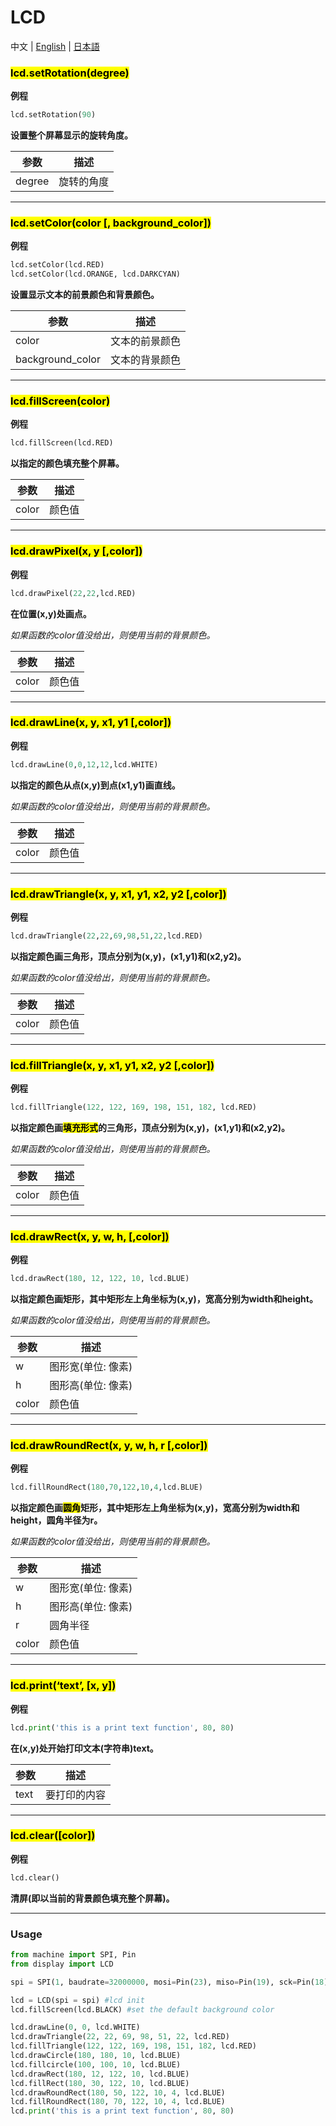 # LCD

中文 | [English](/en/api_reference/micropython/api_lcd) | [日本語](/ja/api_reference/micropython/api_lcd)

### <mark>lcd.setRotation(degree)</mark>

**例程**
```python
lcd.setRotation(90)
```

**设置整个屏幕显示的旋转角度。**

| 参数 | 描述 |
| --- | --- |
| degree | 旋转的角度 |



* * *


### <mark>lcd.setColor(color [, background_color])</mark>
**例程**
```python
lcd.setColor(lcd.RED)
lcd.setColor(lcd.ORANGE, lcd.DARKCYAN)
```

**设置显示文本的前景颜色和背景颜色。**

| 参数 | 描述 |
| --- | --- |
| color | 文本的前景颜色 |
| background_color| 文本的背景颜色 |

* * *

### <mark>lcd.fillScreen(color)</mark>
**例程**
```python
lcd.fillScreen(lcd.RED)
```
**以指定的颜色填充整个屏幕。**

| 参数 | 描述 |
| --- | --- |
| color | 颜色值 |



* * *

### <mark>lcd.drawPixel(x, y [,color])</mark>
**例程**
```python
lcd.drawPixel(22,22,lcd.RED)
```
**在位置(x,y)处画点。**

*如果函数的color值没给出，则使用当前的背景颜色。*

| 参数 | 描述 |
| --- | --- |
| color | 颜色值 |



* * *

### <mark>lcd.drawLine(x, y, x1, y1 [,color])</mark>
**例程**
```python
lcd.drawLine(0,0,12,12,lcd.WHITE)
```
**以指定的颜色从点(x,y)到点(x1,y1)画直线。**

*如果函数的color值没给出，则使用当前的背景颜色。*

| 参数 | 描述 |
| --- | --- |
| color | 颜色值 |


* * *

### <mark>lcd.drawTriangle(x, y, x1, y1, x2, y2 [,color])</mark>

**例程**
```python
lcd.drawTriangle(22,22,69,98,51,22,lcd.RED)
```

**以指定颜色画三角形，顶点分别为(x,y)，(x1,y1)和(x2,y2)。**

*如果函数的color值没给出，则使用当前的背景颜色。*

| 参数 | 描述 |
| --- | --- |
| color | 颜色值 |

* * *

### <mark>lcd.fillTriangle(x, y, x1, y1, x2, y2 [,color])</mark>

**例程**
```python
lcd.fillTriangle(122, 122, 169, 198, 151, 182, lcd.RED)
```
**以指定颜色画<mark>填充形式</mark>的三角形，顶点分别为(x,y)，(x1,y1)和(x2,y2)。**

*如果函数的color值没给出，则使用当前的背景颜色。*

| 参数 | 描述 |
| --- | --- |
| color | 颜色值 |


* * *
### <mark>lcd.drawRect(x, y, w, h, [,color])</mark>
**例程**
```python
lcd.drawRect(180, 12, 122, 10, lcd.BLUE)
```
**以指定颜色画矩形，其中矩形左上角坐标为(x,y)，宽高分别为width和height。**

*如果函数的color值没给出，则使用当前的背景颜色。*

| 参数 | 描述 |
| --- | --- |
| w | 图形宽(单位: 像素) |
| h | 图形高(单位: 像素) |
| color | 颜色值 |




* * *

### <mark>lcd.drawRoundRect(x, y, w, h, r [,color])</mark>
**例程**
```python
lcd.fillRoundRect(180,70,122,10,4,lcd.BLUE)
```
**以指定颜色画<mark>圆角</mark>矩形，其中矩形左上角坐标为(x,y)，宽高分别为width和height，圆角半径为r。**

*如果函数的color值没给出，则使用当前的背景颜色。*

| 参数 | 描述 |
| --- | --- |
| w | 图形宽(单位: 像素) |
| h | 图形高(单位: 像素) |
| r | 圆角半径 |
| color | 颜色值 |




* * *
### <mark>lcd.print(‘text’, [x, y])</mark>
**例程**
```python
lcd.print('this is a print text function', 80, 80)
```
**在(x,y)处开始打印文本(字符串)text。**
    
| 参数 | 描述 |
| --- | --- |
| text | 要打印的内容 |


* * *

### <mark>lcd.clear([color])</mark>

**例程**
```python
lcd.clear()
```

**清屏(即以当前的背景颜色填充整个屏幕)。**


* * *

### Usage

```python
from machine import SPI, Pin
from display import LCD

spi = SPI(1, baudrate=32000000, mosi=Pin(23), miso=Pin(19), sck=Pin(18))

lcd = LCD(spi = spi) #lcd init
lcd.fillScreen(lcd.BLACK) #set the default background color

lcd.drawLine(0, 0, lcd.WHITE)
lcd.drawTriangle(22, 22, 69, 98, 51, 22, lcd.RED)
lcd.fillTriangle(122, 122, 169, 198, 151, 182, lcd.RED)
lcd.drawCircle(180, 180, 10, lcd.BLUE)
lcd.fillcircle(100, 100, 10, lcd.BLUE)
lcd.drawRect(180, 12, 122, 10, lcd.BLUE)
lcd.fillRect(180, 30, 122, 10, lcd.BLUE)
lcd.drawRoundRect(180, 50, 122, 10, 4, lcd.BLUE)
lcd.fillRoundRect(180, 70, 122, 10, 4, lcd.BLUE)
lcd.print('this is a print text function', 80, 80)
```
